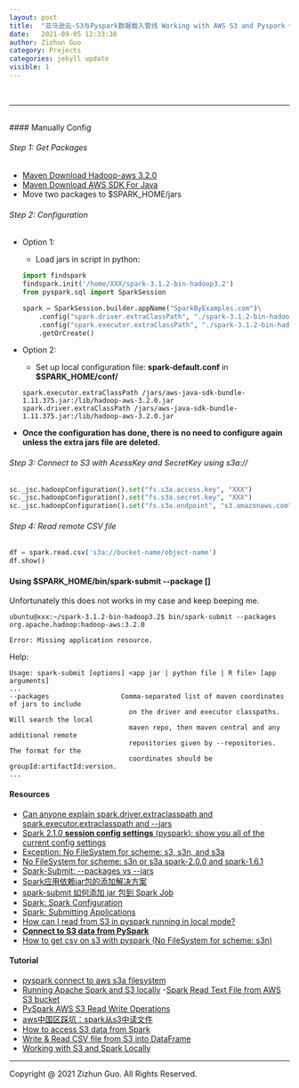 ```yaml
---
layout: post
title:  "亚马逊云-S3与Pyspark数据载入管线 Working with AWS S3 and Pyspark with s3a filesystem"
date:   2021-09-05 12:33:30
author: Zizhun Guo
category: Projects
categories: jekyll update
visible: 1
---
```


<br>

---

<br>
#### Manually Config

###### Step 1: Get Packages

- [Maven Download Hadoop-aws 3.2.0](https://mvnrepository.com/artifact/org.apache.hadoop/hadoop-aws/3.2.0)
- [Maven Download AWS SDK For Java](https://mvnrepository.com/artifact/com.amazonaws/aws-java-sdk-bundle/1.11.375)
- Move two packages to $SPARK_HOME/jars

###### Step 2: Configuration
- Option 1:
    - Load jars in script in python:
    
    ```py
    import findspark
    findspark.init('/home/XXX/spark-3.1.2-bin-hadoop3.2')
    from pyspark.sql import SparkSession

    spark = SparkSession.builder.appName("SparkByExamples.com")\
        .config("spark.driver.extraClassPath", "./spark-3.1.2-bin-hadoop3.2/jars/hadoop-aws-3.2.0.jar:./spark-3.1.2-bin-hadoop3.2/jars/aws-java-sdk-bundle-1.11.375.jar")\
        .config("spark.executor.extraClassPath", "./spark-3.1.2-bin-hadoop3.2/jars/hadoop-aws-3.2.0.jar:./spark-3.1.2-bin-hadoop3.2/jars/aws-java-sdk-bundle-1.11.375.jar")\
        .getOrCreate()
    ```
- Option 2:
    - Set up local configuration file: **spark-default.conf** in **$SPARK_HOME/conf/**
    ``` 
    spark.executor.extraClassPath /jars/aws-java-sdk-bundle-1.11.375.jar:/lib/hadoop-aws-3.2.0.jar
    spark.driver.extraClassPath /jars/aws-java-sdk-bundle-1.11.375.jar:/lib/hadoop-aws-3.2.0.jar
    ```
* **Once the configuration has done, there is no need to configure again unless the extra jars file are deleted.** 

###### Step 3: Connect to S3 with AcessKey and SecretKey using s3a://
```py
sc._jsc.hadoopConfiguration().set("fs.s3a.access.key", "XXX")
sc._jsc.hadoopConfiguration().set("fs.s3a.secret.key", "XXX")
sc._jsc.hadoopConfiguration().set("fs.s3a.endpoint", "s3.amazonaws.com")
```

###### Step 4: Read remote CSV file
```py
df = spark.read.csv('s3a://bucket-name/object-name')
df.show()
```
#### Using $SPARK_HOME/bin/spark-submit --package []
Unfortunately this does not works in my case and keep beeping me.
```
ubuntu@xxx:~/spark-3.1.2-bin-hadoop3.2$ bin/spark-submit --packages org.apache.hadoop:hadoop-aws:3.2.0
```
```
Error: Missing application resource.
```
Help:
```
Usage: spark-submit [options] <app jar | python file | R file> [app arguments]
...
--packages                  Comma-separated list of maven coordinates of jars to include
                              on the driver and executor classpaths. Will search the local
                              maven repo, then maven central and any additional remote
                              repositories given by --repositories. The format for the
                              coordinates should be groupId:artifactId:version.
...
```

#### Resources
- [Can anyone explain spark.driver.extraclasspath and spark.executor.extraclasspath and --jars](https://community.cloudera.com/t5/Support-Questions/Can-anyone-explain-spark-driver-extraclasspath-and-spark/td-p/224267)
- [Spark 2.1.0 **session config settings** (pyspark): show you all of the current config settings](https://stackoverflow.com/questions/41886346/spark-2-1-0-session-config-settings-pyspark)
- [Exception: No FileSystem for scheme: s3, s3n, and s3a](https://github.com/ramhiser/spark-kubernetes/issues/3)
- [No FileSystem for scheme: s3n or s3a spark-2.0.0 and spark-1.6.1
](https://issues.apache.org/jira/browse/SPARK-15965)
- [Spark-Submit: --packages vs --jars](https://stackoverflow.com/questions/51434808/spark-submit-packages-vs-jars)
- [Spark应用依赖jar包的添加解决方案](https://blog.csdn.net/luofazha2012/article/details/80954958)
- [spark-submit 如何添加 jar 包到 Spark Job](https://www.jianshu.com/p/1e3bfa1d9835)
- [Spark: Spark Configuration](https://spark.apache.org/docs/latest/configuration.html#application-properties)
- [Spark: Submitting Applications](https://spark.apache.org/docs/latest/submitting-applications.html)
- [How can I read from S3 in pyspark running in local mode?](https://stackoverflow.com/questions/50183915/how-can-i-read-from-s3-in-pyspark-running-in-local-mode)
- [**Connect to S3 data from PySpark**](https://stackoverflow.com/questions/32155617/connect-to-s3-data-from-pyspark)
- [How to get csv on s3 with pyspark (No FileSystem for scheme: s3n)](https://stackoverflow.com/questions/54358250/how-to-get-csv-on-s3-with-pyspark-no-filesystem-for-scheme-s3n)

#### Tutorial
- [pyspark connect to aws s3a filesystem](https://codelovingyogi.medium.com/pyspark-connect-to-aws-s3a-filesystem-82bee54e0812)
- [Running Apache Spark and S3 locally](https://notadatascientist.com/running-apache-spark-and-s3-locally/)
-[Spark Read Text File from AWS S3 bucket](https://sparkbyexamples.com/spark/spark-read-text-file-from-s3/)
- [PySpark AWS S3 Read Write Operations](https://towardsai.net/p/programming/pyspark-aws-s3-read-write-operations)
- [aws中国区踩坑：spark从s3中读文件](http://blog.qiuqiu.info/12/04/2016/spark-datesource-s3-beijing-region)
- [How to access S3 data from Spark](https://blog.insightdatascience.com/how-to-access-s3-data-from-spark-74e40e0b2231)
- [Write & Read CSV file from S3 into DataFrame](https://sparkbyexamples.com/spark/write-read-csv-file-from-s3-into-dataframe/)
- [Working with S3 and Spark Locally](https://mrpowers.medium.com/working-with-s3-and-spark-locally-1374bb0a354)

---
Copyright @ 2021 Zizhun Guo. All Rights Reserved.

